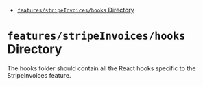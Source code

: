 <!-- START doctoc generated TOC please keep comment here to allow auto update -->
<!-- DON'T EDIT THIS SECTION, INSTEAD RE-RUN doctoc TO UPDATE -->

- [`features/stripeInvoices/hooks` Directory](#featuresstripeinvoiceshooks-directory)

<!-- END doctoc generated TOC please keep comment here to allow auto update -->

# `features/stripeInvoices/hooks` Directory

The hooks folder should contain all the React hooks specific to the StripeInvoices feature.
